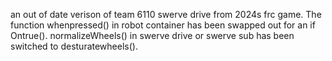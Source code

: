 an out of date verison of team 6110 swerve drive from 2024s frc game. The function whenpressed() in robot container has been swapped out for an if Ontrue(). normalizeWheels() 
in swerve drive or swerve sub has been switched to desturatewheels().

